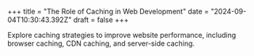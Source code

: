 +++
title = "The Role of Caching in Web Development"
date = "2024-09-04T10:30:43.392Z"
draft = false
+++

Explore caching strategies to improve website performance, including browser caching, CDN caching, and server-side caching.
        